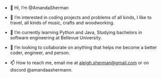 - 👋 Hi, I’m @AmandaSherman

- 👀 I’m interested in coding projects and problems of all kinds, I like to travel, all kinds of music, crafts and woodworking.

- 🌱 I’m currently learning Python and Java, Studying bachelors in software engineering at Bellevue University.

- 💞️ I’m looking to collaborate on anything that helps me become a better coder, engineer, and person. 

- 📫 How to reach me, email me at aleigh.sherman@gmail.com or on discord @amandaashermann.

<!---
AmandaSherman/AmandaSherman is a ✨ special ✨ repository because its `README.md` (this file) appears on your GitHub profile.
You can click the Preview link to take a look at your changes.
--->
